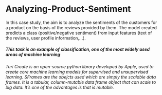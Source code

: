 # Analyzing-Product-Sentiment

In this case study, the aim is to analyze the sentiments of the customers for a product on the basis of the reviews provided by them. The model created predicts a class (positive/negative sentiment) from input features (text of the reviews, user profile information,...).

##### This task is an example of classification, one of the most widely used areas of machine learning

######  Turi Create is an open-source python library developed by Apple, used to create core machine learning models for supervised and unsupervised learning. SFrames are the obejcts used which are simply the scalable data frames. It is a tabular, column-mutable data frame object that can scale to big data. It’s one of the advantages is that is mutable.
